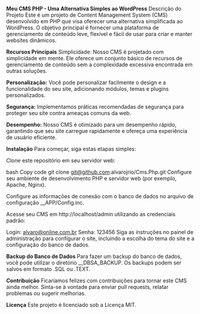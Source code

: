 **Meu CMS PHP - Uma Alternativa Simples ao WordPress**
Descrição do Projeto
Este é um projeto de Content Management System (CMS) desenvolvido em PHP que visa oferecer uma alternativa simplificada ao WordPress. O objetivo principal é fornecer uma plataforma de gerenciamento de conteúdo leve, flexível e fácil de usar para criar e manter websites dinâmicos.

**Recursos Principais**
Simplicidade: Nosso CMS é projetado com simplicidade em mente. Ele oferece um conjunto básico de recursos de gerenciamento de conteúdo sem a complexidade excessiva encontrada em outras soluções.

**Personalização:** Você pode personalizar facilmente o design e a funcionalidade do seu site, adicionando módulos, temas e plugins personalizados.

**Segurança:** Implementamos práticas recomendadas de segurança para proteger seu site contra ameaças comuns da web.

**Desempenho:** Nosso CMS é otimizado para um desempenho rápido, garantindo que seu site carregue rapidamente e ofereça uma experiência de usuário eficiente.

**Instalação**
Para começar, siga estas etapas simples:

Clone este repositório em seu servidor web:

bash
Copy code
git clone git@github.com:alvarojrio/Cms.Php.git
Configure seu ambiente de desenvolvimento PHP e servidor web (por exemplo, Apache, Nginx).

Configure as informações de conexão com o banco de dados no arquivo de configuração __APP/Config.inc.

Acesse seu CMS em http://localhost/admin utilizando as credenciais padrão:

Login: alvaro@online.com.br
Senha: 123456
Siga as instruções no painel de administração para configurar o site, incluindo a escolha do tema do site e a configuração do banco de dados.

**Backup do Banco de Dados**
Para fazer um backup do banco de dados, você pode utilizar o diretório __DBSA_BACKUP. Os backups podem ser salvos em formato .SQL ou .TEXT.

**Contribuição**
Ficaríamos felizes com contribuições para tornar este CMS ainda melhor. Sinta-se à vontade para enviar pull requests, relatar problemas ou sugerir melhorias.

**Licença**
Este projeto é licenciado sob a Licença MIT.
